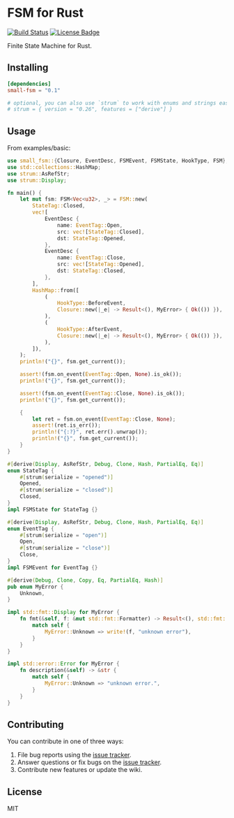 # FSM for Rust

[![Build Status](https://github.com/lovelysunlight/fsm-rs/actions/workflows/ci.yml/badge.svg)](https://github.com/lovelysunlight/fsm-rs/actions/workflows/ci.yml)
[![License Badge](https://img.shields.io/badge/license-MIT-blue.svg)](https://raw.githubusercontent.com/lovelysunlight/fsm-rs/main/LICENSE)

Finite State Machine for Rust.

## Installing

```toml
[dependencies]
small-fsm = "0.1"

# optional, you can also use `strum` to work with enums and strings easier in Rust.
# strum = { version = "0.26", features = ["derive"] }
```

## Usage

From examples/basic:
```rust
use small_fsm::{Closure, EventDesc, FSMEvent, FSMState, HookType, FSM};
use std::collections::HashMap;
use strum::AsRefStr;
use strum::Display;

fn main() {
    let mut fsm: FSM<Vec<u32>, _> = FSM::new(
        StateTag::Closed,
        vec![
            EventDesc {
                name: EventTag::Open,
                src: vec![StateTag::Closed],
                dst: StateTag::Opened,
            },
            EventDesc {
                name: EventTag::Close,
                src: vec![StateTag::Opened],
                dst: StateTag::Closed,
            },
        ],
        HashMap::from([
            (
                HookType::BeforeEvent,
                Closure::new(|_e| -> Result<(), MyError> { Ok(()) }),
            ),
            (
                HookType::AfterEvent,
                Closure::new(|_e| -> Result<(), MyError> { Ok(()) }),
            ),
        ]),
    );
    println!("{}", fsm.get_current());

    assert!(fsm.on_event(EventTag::Open, None).is_ok());
    println!("{}", fsm.get_current());

    assert!(fsm.on_event(EventTag::Close, None).is_ok());
    println!("{}", fsm.get_current());

    {
        let ret = fsm.on_event(EventTag::Close, None);
        assert!(ret.is_err());
        println!("{:?}", ret.err().unwrap());
        println!("{}", fsm.get_current());
    }
}

#[derive(Display, AsRefStr, Debug, Clone, Hash, PartialEq, Eq)]
enum StateTag {
    #[strum(serialize = "opened")]
    Opened,
    #[strum(serialize = "closed")]
    Closed,
}
impl FSMState for StateTag {}

#[derive(Display, AsRefStr, Debug, Clone, Hash, PartialEq, Eq)]
enum EventTag {
    #[strum(serialize = "open")]
    Open,
    #[strum(serialize = "close")]
    Close,
}
impl FSMEvent for EventTag {}

#[derive(Debug, Clone, Copy, Eq, PartialEq, Hash)]
pub enum MyError {
    Unknown,
}

impl std::fmt::Display for MyError {
    fn fmt(&self, f: &mut std::fmt::Formatter) -> Result<(), std::fmt::Error> {
        match self {
            MyError::Unknown => write!(f, "unknown error"),
        }
    }
}

impl std::error::Error for MyError {
    fn description(&self) -> &str {
        match self {
            MyError::Unknown => "unknown error.",
        }
    }
}
```

## Contributing

You can contribute in one of three ways:

1. File bug reports using the [issue tracker](https://github.com/lovelysunlight/fsm-rs/issues).
2. Answer questions or fix bugs on the [issue tracker](https://github.com/lovelysunlight/fsm-rs/issues).
3. Contribute new features or update the wiki.

## License

MIT
